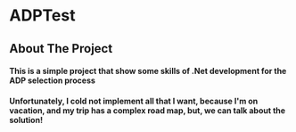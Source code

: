 # ADPTest

<!-- ABOUT THE PROJECT -->
## About The Project

<p align="center">
 <h4> This is a simple project that show some skills of .Net development for the ADP selection process </h4>
 <h4> Unfortunately, I cold not implement all that I want, because I'm on vacation, and my trip has a complex road map, but, we can talk about the solution! </h4>
</p>

